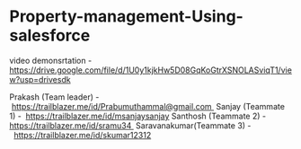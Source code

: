 # Property-management-Using-salesforce
video demonsrtation - https://drive.google.com/file/d/1U0y1kjkHw5D08GqKoGtrXSNOLASviqT1/view?usp=drivesdk

Prakash (Team leader)      -  https://trailblazer.me/id/Prabumuthammal@gmail.com 
Sanjay (Teammate 1)        -  https://trailblazer.me/id/msanjaysanjay
Santhosh (Teammate 2)      -  https://trailblazer.me/id/sramu34 
Saravanakumar(Teammate 3)  -  https://trailblazer.me/id/skumar12312
